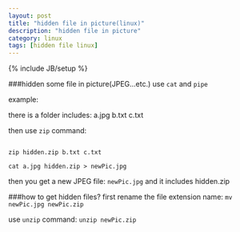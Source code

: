 ```yaml
---
layout: post
title: "hidden file in picture(linux)"
description: "hidden file in picture"
category: linux
tags: [hidden file linux]
---
```

{% include JB/setup %}

###hidden some file in picture(JPEG...etc.)
use `cat` and `pipe`

example:

there is a folder includes: a.jpg b.txt c.txt

then use `zip` command:

<code>
zip hidden.zip b.txt c.txt
</code>

<code>
cat a.jpg hidden.zip > newPic.jpg
</code>

then you get a new JPEG file: `newPic.jpg` and it includes hidden.zip

###how to get hidden files?
first rename the file extension name: `mv newPic.jpg newPic.zip`

use `unzip` command: `unzip newPic.zip`
